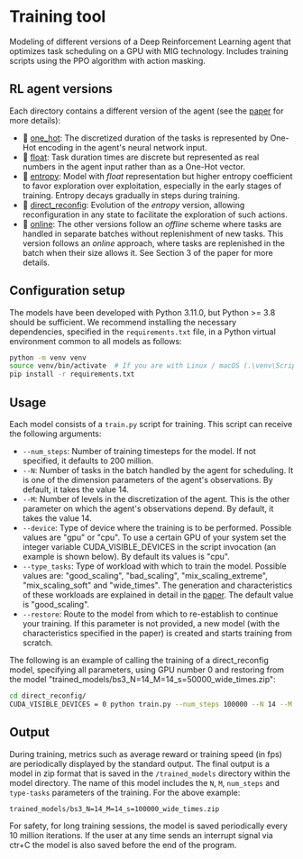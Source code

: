 # Training tool
Modeling of different versions of a Deep Reinforcement Learning agent that optimizes task scheduling on a GPU with MIG technology. Includes training scripts using the PPO algorithm with action masking.
## RL agent versions
Each directory contains a different version of the agent (see the [paper]() for more details):

- 📁 [one_hot](https://github.com/Jorgitou98/RL_MIG_scheduler/tree/main/RL_agent_versions/one_hot): The discretized duration of the tasks is represented by One-Hot encoding in the agent's neural network input.
- 📁 [float](https://github.com/Jorgitou98/RL_MIG_scheduler/tree/main/RL_agent_versions/float): Task duration times are discrete but represented as real numbers in the agent input rather than as a One-Hot vector.
- 📁 [entropy](https://github.com/Jorgitou98/RL_MIG_scheduler/tree/main/RL_agent_versions/float): Model with *float* representation but higher entropy coefficient to favor exploration over exploitation, especially in the early stages of training. Entropy decays gradually in steps during training.
- 📁 [direct_reconfig](https://github.com/Jorgitou98/RL_MIG_scheduler/tree/main/RL_agent_versions/direct_reconfig): Evolution of the *entropy* version, allowing reconfiguration in any state to facilitate the exploration of such actions.
- 📁 [online](https://github.com/Jorgitou98/RL_MIG_scheduler/tree/main/RL_agent_versions/online): The other versions follow an *offline* scheme where tasks are handled in separate batches without replenishment of new tasks. This version follows an *online* approach, where tasks are replenished in the batch when their size allows it. See Section 3 of the paper for more details.

## Configuration setup
The models have been developed with Python 3.11.0, but Python >= 3.8 should be sufficient. We recommend installing the necessary dependencies, specified in the `requirements.txt` file, in a Python virtual environment common to all models as follows:

```bash
python -m venv venv
source venv/bin/activate  # If you are with Linux / macOS (.\venv\Scripts\activate   # If you are with Windows)
pip install -r requirements.txt
```

## Usage
Each model consists of a ``train.py`` script for training. This script can receive the following arguments:

- ``--num_steps``: Number of training timesteps for the model. If not specified, it defaults to 200 million.
- ``--N``: Number of tasks in the batch handled by the agent for scheduling. It is one of the dimension parameters of the agent's observations. By default, it takes the value 14.
- ``--M``: Number of levels in the discretization of the agent. This is the other parameter on which the agent's observations depend. By default, it takes the value 14.
- ``--device``: Type of device where the training is to be performed. Possible values are "gpu" or "cpu". To use a certain GPU of your system set the integer variable CUDA_VISIBLE_DEVICES in the script invocation (an example is shown below). By default its values is "cpu".
- ``--type_tasks``: Type of workload with which to train the model. Possible values are: "good_scaling", "bad_scaling", "mix_scaling_extreme", "mix_scaling_soft" and "wide_times". The generation and characteristics of these workloads are explained in detail in the [paper](). The default value is "good_scaling".
- ``--restore``: Route to the model from which to re-establish to continue your training. If this parameter is not provided, a new model (with the characteristics specified in the paper) is created and starts training from scratch.

The following is an example of calling the training of a direct_reconfig model, specifying all parameters, using GPU number 0 and restoring from the model "trained_models/bs3_N=14_M=14_s=50000_wide_times.zip":

```bash
cd direct_reconfig/
CUDA_VISIBLE_DEVICES = 0 python train.py --num_steps 100000 --N 14 --M 14 --device gpu --type_tasks wide_times --restore trained_models/bs3_N=14_M=14_s=50000_wide_times.zip
```

## Output
During training, metrics such as average reward or training speed (in fps) are periodically displayed by the standard output. The final output is a model in zip format that is saved in the ``/trained_models`` directory within the model directory. The name of this model includes the ``N``, ``M``, ``num_steps`` and ``type-tasks`` parameters of the training. For the above example:
```
trained_models/bs3_N=14_M=14_s=100000_wide_times.zip
```
For safety, for long training sessions, the model is saved periodically every 10 million iterations. If the user at any time sends an interrupt signal via ctr+C the model is also saved before the end of the program.


